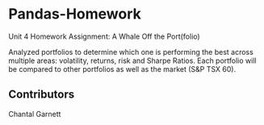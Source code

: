 # Pandas-Homework
Unit 4 Homework Assignment: A Whale  Off the Port(folio)

Analyzed portfolios to determine which one is performing the best across multiple areas: volatility, returns, risk and Sharpe Ratios. Each portfolio will be compared to other portfolios as well as the market (S&P TSX 60).


## Contributors
Chantal Garnett
